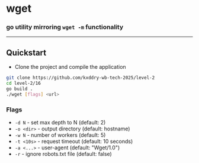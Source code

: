 # wget

### go utility mirroring ```wget -m``` functionality

---
## Quickstart

- Clone the project and compile the application

```bash
git clone https://github.com/kxddry-wb-tech-2025/level-2
cd level-2/16
go build .
./wget [flags] <url>
```

### Flags

- `-d N` - set max depth to N (default: 2)
- `-o <dir>` - output directory (default: hostname)
- `-w N` - number of workers (default: 5)
- `-t <10s>` - request timeout (default: 10 seconds)
- `-a <...>` - user-agent (default: "Wget/1.0")
- `-r` - ignore robots.txt file (default: false)
